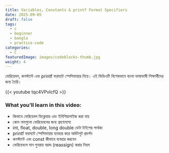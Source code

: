 ```yaml
---
title: Variables, Constants & printf Format Specifiers
date: 2025-09-05
draft: false
tags:
  - c
  - beginner
  - bangla
  - practice-code
categories:
  - C
featuredImage: images/codeblocks-thumb.jpg
weight: 4
---
```


ভেরিয়েবল, কনস্ট্যান্ট এবং printf ফরম্যাট স্পেসিফায়ার নিয়ে। এই ভিডিওটি বিশেষভাবে বাংলা ভাষাভাষী শিক্ষার্থীদের জন্য তৈরি।

{{< youtube tqc4VPvIcfQ >}}

### What you’ll learn in this video:

- কিভাবে ভেরিয়েবল ডিক্লেয়ার এবং ইনিশিয়ালাইজ করা যায়
- কোন নামগুলো ভেরিয়েবলের জন্য গ্রহণযোগ্য
- int, float, double, long double ডেটা টাইপের পার্থক্য
- printf ফরম্যাট স্পেসিফায়ার ব্যবহার করে আউটপুট প্রদর্শন
- কনস্ট্যান্ট এবং const কীভাবে ব্যবহার করবেন
- ভেরিয়েবলে মান পুনরায় বরাদ্দ (reassign) করার নিয়ম
